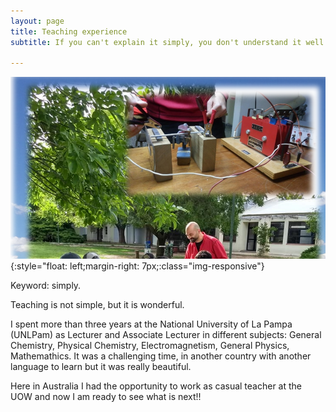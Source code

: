 ```yaml
---
layout: page
title: Teaching experience
subtitle: If you can't explain it simply, you don't understand it well enough. *Albert Einstein*

---
```

![Agro](/assets/img/agro.png){:style="float: left;margin-right: 7px;:class="img-responsive"} <br />

Keyword: simply. 

Teaching is not simple, but it is wonderful. <br />

I spent more than three years at the National University of La Pampa (UNLPam) as Lecturer and Associate Lecturer in different subjects: General Chemistry, Physical Chemistry, Electromagnetism, General Physics, Mathemathics. It was a challenging time, in another country with another language to learn but it was really beautiful. 

Here in Australia I had the opportunity to work as casual teacher at the UOW and now I am ready to see what is next!!
